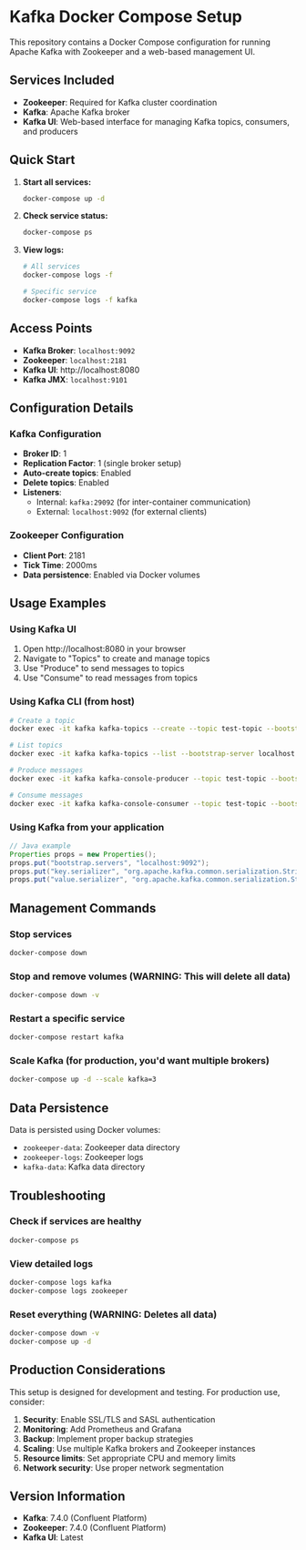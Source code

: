 # Kafka Docker Compose Setup

This repository contains a Docker Compose configuration for running Apache Kafka with Zookeeper and a web-based management UI.

## Services Included

- **Zookeeper**: Required for Kafka cluster coordination
- **Kafka**: Apache Kafka broker
- **Kafka UI**: Web-based interface for managing Kafka topics, consumers, and producers

## Quick Start

1. **Start all services:**
   ```bash
   docker-compose up -d
   ```

2. **Check service status:**
   ```bash
   docker-compose ps
   ```

3. **View logs:**
   ```bash
   # All services
   docker-compose logs -f
   
   # Specific service
   docker-compose logs -f kafka
   ```

## Access Points

- **Kafka Broker**: `localhost:9092`
- **Zookeeper**: `localhost:2181`
- **Kafka UI**: http://localhost:8080
- **Kafka JMX**: `localhost:9101`

## Configuration Details

### Kafka Configuration
- **Broker ID**: 1
- **Replication Factor**: 1 (single broker setup)
- **Auto-create topics**: Enabled
- **Delete topics**: Enabled
- **Listeners**: 
  - Internal: `kafka:29092` (for inter-container communication)
  - External: `localhost:9092` (for external clients)

### Zookeeper Configuration
- **Client Port**: 2181
- **Tick Time**: 2000ms
- **Data persistence**: Enabled via Docker volumes

## Usage Examples

### Using Kafka UI
1. Open http://localhost:8080 in your browser
2. Navigate to "Topics" to create and manage topics
3. Use "Produce" to send messages to topics
4. Use "Consume" to read messages from topics

### Using Kafka CLI (from host)
```bash
# Create a topic
docker exec -it kafka kafka-topics --create --topic test-topic --bootstrap-server localhost:9092 --partitions 1 --replication-factor 1

# List topics
docker exec -it kafka kafka-topics --list --bootstrap-server localhost:9092

# Produce messages
docker exec -it kafka kafka-console-producer --topic test-topic --bootstrap-server localhost:9092

# Consume messages
docker exec -it kafka kafka-console-consumer --topic test-topic --bootstrap-server localhost:9092 --from-beginning
```

### Using Kafka from your application
```java
// Java example
Properties props = new Properties();
props.put("bootstrap.servers", "localhost:9092");
props.put("key.serializer", "org.apache.kafka.common.serialization.StringSerializer");
props.put("value.serializer", "org.apache.kafka.common.serialization.StringSerializer");
```

## Management Commands

### Stop services
```bash
docker-compose down
```

### Stop and remove volumes (WARNING: This will delete all data)
```bash
docker-compose down -v
```

### Restart a specific service
```bash
docker-compose restart kafka
```

### Scale Kafka (for production, you'd want multiple brokers)
```bash
docker-compose up -d --scale kafka=3
```

## Data Persistence

Data is persisted using Docker volumes:
- `zookeeper-data`: Zookeeper data directory
- `zookeeper-logs`: Zookeeper logs
- `kafka-data`: Kafka data directory

## Troubleshooting

### Check if services are healthy
```bash
docker-compose ps
```

### View detailed logs
```bash
docker-compose logs kafka
docker-compose logs zookeeper
```

### Reset everything (WARNING: Deletes all data)
```bash
docker-compose down -v
docker-compose up -d
```

## Production Considerations

This setup is designed for development and testing. For production use, consider:

1. **Security**: Enable SSL/TLS and SASL authentication
2. **Monitoring**: Add Prometheus and Grafana
3. **Backup**: Implement proper backup strategies
4. **Scaling**: Use multiple Kafka brokers and Zookeeper instances
5. **Resource limits**: Set appropriate CPU and memory limits
6. **Network security**: Use proper network segmentation

## Version Information

- **Kafka**: 7.4.0 (Confluent Platform)
- **Zookeeper**: 7.4.0 (Confluent Platform)
- **Kafka UI**: Latest